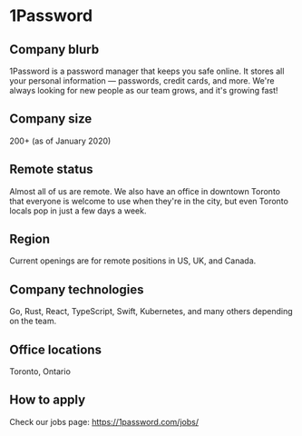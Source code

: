 # 1Password

## Company blurb

1Password is a password manager that keeps you safe online. It stores all your personal information — passwords, credit cards, and more. We're always looking for new people as our team grows, and it's growing fast!

## Company size

200+ (as of January 2020)

## Remote status

Almost all of us are remote. We also have an office in downtown Toronto that everyone is welcome to use when they're in the city, but even Toronto locals pop in just a few days a week.

## Region

Current openings are for remote positions in US, UK, and Canada.

## Company technologies

Go, Rust, React, TypeScript, Swift, Kubernetes, and many others depending on the team.

## Office locations

Toronto, Ontario

## How to apply

Check our jobs page: https://1password.com/jobs/
